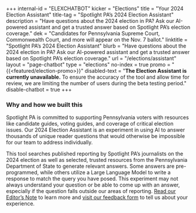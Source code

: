 +++
internal-id = "ELEXCHATBOT"
kicker = "Elections"
title = "Your 2024 Election Assistant"
title-tag = "Spotlight PA’s 2024 Election Assistant"
description = "Have questions about the 2024 election in PA? Ask our AI-powered assistant and get a trusted answer based on Spotlight PA’s election coverage."
dek = "Candidates for Pennsylvania Supreme Court, Commonwealth Court, and more will appear on the Nov. 7 ballot."
linktitle = "Spotlight PA’s 2024 Election Assistant"
blurb = "Have questions about the 2024 election in PA? Ask our AI-powered assistant and get a trusted answer based on Spotlight PA’s election coverage."
url = "/elections/assistant"
layout = "page-chatbot"
type = "elections"
no-index = true
promo = "{{<featured/election-promo>}}"
disabled-text = "**The Election Assistant is currently unavailable.** To ensure the accuracy of the tool and allow time for review, we are limiting the number of users during the beta testing period."
disable-chatbot = true
+++

### Why and how we built this

Spotlight PA is committed to supporting Pennsylvania voters with resources like candidate guides, voting guides, and coverage of critical election issues. Our 2024 Election Assistant is an experiment in using AI to answer thousands of unique reader questions that would otherwise be impossible for our team to address individually.

This tool searches published reporting by Spotlight PA’s journalists on the 2024 election as well as selected, trusted resources from the Pennsylvania Department of State to generate relevant answers. Some answers are pre-programmed, while others utilize a Large Language Model to write a response to match the query you have posed. This experiment may not always understand your question or be able to come up with an answer, especially if the question falls outside our areas of reporting. [Read our Editor’s Note](/news/2024/09/spotlight-pennsylvania-election-assistant-editors-note/) to learn more and [visit our feedback form](https://docs.google.com/forms/d/e/1FAIpQLSfyRZEabAGvm23xb5MbU9TiOYEZbkPklgG-WnpWZIlz1Cy9JA/viewform) to tell us about your experience.
